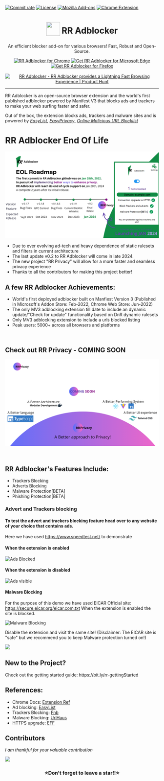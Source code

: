 [![Commit rate](https://img.shields.io/github/commit-activity/m/Rutuj-Runwal/RR-Adblocker?label=Commits)](https://github.com/Rutuj-Runwal/RR-Adblocker/commits/master)
[![License](https://img.shields.io/badge/License-GPLv3-blue.svg)](https://github.com/Rutuj-Runwal/RR-adblocker/blob/master/LICENSE)
[![Mozilla Add-ons](https://img.shields.io/amo/rating/rr-adblocker?label=Firefox)](https://addons.mozilla.org/firefox/addon/rr-adblocker/)
[![Chrome Extension](https://img.shields.io/amo/rating/rr-adblocker?label=Chrome)](https://chrome.google.com/webstore/detail/rr-adblocker/chnhdkklhnokmmcklomnlcmcdbdiaemp)

  <h1 align="center">
    <sub>
      <img  src="https://github.com/Rutuj-Runwal/RR-Adblocker/blob/main/RR_logo.png?raw=true" height="45" width="45" style="border-raduis:20%">
    </sub>
    RR Adblocker
  </h1>
  <p align="center">
    An efficient blocker add-on for various browsers! Fast, Robust and Open-Source.
  </p>

<p align="center">
<a href="https://bit.ly/rradb_chrome"><img src="https://raw.githubusercontent.com/Rutuj-Runwal/RR-Adblocker/main/assets/chrome.png" alt="RR Adblocker for Chrome"></a>
<a href="https://bit.ly/rr-adblocker_microsoft-edge"><img src="https://raw.githubusercontent.com/Rutuj-Runwal/RR-Adblocker/main/assets/edge.png" alt="Get RR Adblocker for Microsoft Edge"></a>
<a href="https://mzl.la/3BhY6C9"><img src="https://raw.githubusercontent.com/Rutuj-Runwal/RR-Adblocker/main/assets/firefox.png" alt="Get RR Adblocker for Firefox"></a>
<br><br>
<a href="https://www.producthunt.com/posts/rr-adblocker?utm_source=badge-featured&utm_medium=badge&utm_souce=badge-rr&#0045;adblocker" target="_blank"><img src="https://api.producthunt.com/widgets/embed-image/v1/featured.svg?post_id=374130&theme=neutral" alt="RR&#0032;Adblocker - &#0032;RR&#0032;Adblocker&#0032;provides&#0032;a&#0032;Lightning&#0032;Fast&#0032;Browsing&#0032;Experience | Product Hunt" style="width: 250px; height: 54px;" width="150" height="30" /></a>
</p>

***

RR Adblocker is an open-source browser extension and the world's first published adblocker powered by Manifest V3 that blocks ads and trackers to make your web surfing faster and safer.

Out of the box, the extension blocks ads, trackers and malware sites and is powered by [_EasyList_](https://easylist.github.io/#easylist), [_EasyPrivacy_](https://easylist.github.io/#easyprivacy), [_Online Malicious URL Blocklist_](https://gitlab.com/curben/urlhaus-filter#urlhaus-malicious-url-blocklist)

# RR Adblocker End Of Life
![RR Adblocker EOL Roadmap](https://raw.githubusercontent.com/Rutuj-Runwal/RR-Adblocker/main/assets/RR%20Adblocker%20EOL.png)
- Due to ever evolving ad-tech and heavy dependence of  static rulesets and filters in current architecture
- The last update v0.2 to RR Adblocker will come in late 2024.
- The new project "RR Privacy" will allow for a more faster and seamless privacy experience
- Thanks to all the contributors for making this project better!

## A few RR Adblocker Achievements:
- World's first deployed adblocker built on Manfiest Version 3 (Published in Microsoft's Addon Store: Feb-2022, Chrome Web Store: Jun-2022)
- The only MV3 adblocking extension till date to include an dynamic update/"Check for update" functionality based on DnR dynamic rulesets
- Only MV3 adblocking extension to include a urls blocked listing
- Peak users: 5000+ across all browsers and platforms

<br>

## Check out RR Privacy - COMING SOON
  
![RR Privacy Coming Soon](https://github.com/Rutuj-Runwal/RR-Adblocker/blob/main/assets/RR%20Privacy%20Proposal.png)


<br>

## RR Adblocker's Features Include:
- Trackers Blocking
- Adverts Blocking
- Malware Protection[BETA]
- Phishing Protection[BETA]


### Advert and Trackers blocking

#### To test the advert and trackers blocking feature head over to any website of your choice that contains ads.
Here we have used https://www.speedtest.net/ to demonstrate

#### When the extension is enabled
![Ads Blocked](https://raw.githubusercontent.com/Rutuj-Runwal/RR-Adblocker/main/assets/3.png)

#### When the extension is disabled
![Ads visible](https://raw.githubusercontent.com/Rutuj-Runwal/RR-Adblocker/main/assets/7.png)

#### Malware Blocking

For the purpose of this demo we have used EICAR Official site: https://secure.eicar.org/eicar.com.txt
When the extension is enabled the site is blocked. 

![Malware Blocking](https://raw.githubusercontent.com/Rutuj-Runwal/RR-Adblocker/main/assets/5.png)

Disable the extension and visit the same site! (Disclaimer: The EICAR site is "safe" but we recommend you to keep Malware protection turned on!)


![](https://raw.githubusercontent.com/Rutuj-Runwal/RR-Adblocker/main/assets/RR%20Github%20Preview.png)

## New to the Project? 
Check out the getting started guide: https://bit.ly/rr-gettingStarted

## References:
- Chrome Docs: [Extension Ref](https://developer.chrome.com/docs/extensions/reference/declarativeNetRequest/)
- Ad blocking: [EasyList](https://easylist.to/)
- Trackers Blocking: [Fnb](https://secure.fanboy.co.nz/)
- Malware Blocking: [UrlHaus](https://gitlab.com/curben/urlhaus-filter)
- HTTPS upgrade: [EFF](https://github.com/EFForg/https-everywhere/tree/master/docs)

## Contributors
*I am thankful for your valuable contribution*

<a href = "https://github.com/Rutuj-Runwal/RR-Adblocker/graphs/contributors">
  <img src = "https://contrib.rocks/image?repo=Rutuj-Runwal/RR-Adblocker"/>
</a>

<h3 align="center">⭐Don't forget to leave a star!!⭐</h3>
